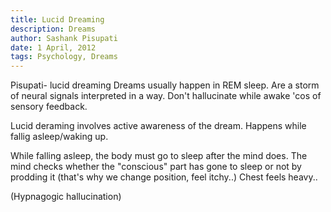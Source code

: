 ```yaml
---
title: Lucid Dreaming
description: Dreams
author: Sashank Pisupati
date: 1 April, 2012
tags: Psychology, Dreams
---
```

Pisupati- lucid dreaming
Dreams usually happen in REM sleep. Are a storm of neural signals interpreted in a way.
Don't hallucinate while awake 'cos of sensory feedback.

Lucid deraming involves active awareness of the dream. Happens while fallig asleep/waking up.

While falling asleep, the body must go to sleep after the mind does. The mind checks whether the "conscious" part has gone to sleep or not by prodding it (that's why we change position, feel itchy..)
Chest feels heavy..

(Hypnagogic hallucination)
